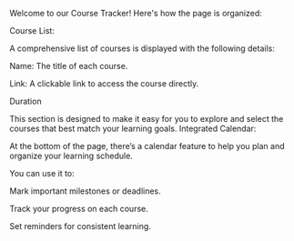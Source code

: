 Welcome to our Course Tracker! Here's how the page is organized:

Course List:

A comprehensive list of courses is displayed with the following details:

Name: The title of each course.

Link: A clickable link to access the course directly.

Duration


This section is designed to make it easy for you to explore and select the courses that best match your learning goals.
Integrated Calendar:

At the bottom of the page, there’s a calendar feature to help you plan and organize your learning schedule.

You can use it to:

Mark important milestones or deadlines.

Track your progress on each course.

Set reminders for consistent learning.
